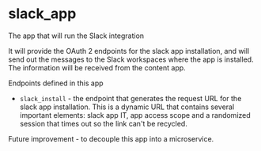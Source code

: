 # slack_app
The app that will run the Slack integration

It will provide the OAuth 2 endpoints for the slack app installation, and will send out the messages to the Slack workspaces where the app is installed. The information will be received from the content app. 

Endpoints defined in this app
- `slack_install` - the endpoint that generates the request URL for the slack app installation. This is a dynamic URL that contains several important elements: slack app IT, app access scope and a randomized session that times out so the link can't be recycled.


Future improvement - to decouple this app into a microservice.

